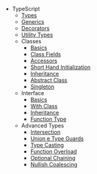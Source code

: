 - TypeScript
  - [Types](docs/development/typescript/types.md)
  - [Generics](docs/development/typescript/generics.md)
  - [Decorators](docs/development/typescript/decorators.md)
  - [Utility Types](docs/development/typescript/utility-types.md)
  - Classes
    - [Basics](docs/development/typescript/classes/basics.md)
    - [Class Fields](docs/development/typescript/classes/class-fields)
    - [Accessors](docs/development/typescript/classes/acessors)
    - [Short Hand Initialization](docs/development/typescript/classes/short-hand-initialization)
    - [Inheritance](docs/development/typescript/classes/inheritance)
    - [Abstract Class](docs/development/typescript/classes/abstract-class)
    - [Singleton](docs/development/typescript/classes/singleton)
  - Interface
    - [Basics](docs/development/typescript/interface/basics.md)
    - [With Class](docs/development/typescript/interface/with-class.md)
    - [Inheritance](docs/development/typescript/interface/inheritance.md)
    - [Function Type](docs/development/typescript/interface/function-type.md)
  - Advanced Types
    - [Intersection](docs/development/typescript/advanced/intersection.md)
    - [Union e Type Guards](docs/development/typescript/advanced/union.md)
    - [Type Casting](docs/development/typescript/advanced/casting.md)
    - [Function Overload](docs/development/typescript/advanced/function-overload.md)
    - [Optional Chaining](docs/development/typescript/advanced/optional-chaining.md)
    - [Nullish Coalescing](docs/development/typescript/advanced/nullish-coalescing.md)
